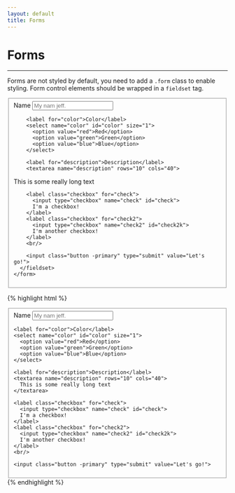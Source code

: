 ```yaml
---
layout: default
title: Forms
---
```


# Forms
---

Forms are not styled by default, you need to add a `.form` class to enable styling.
Form control elements should be wrapped in a `fieldset` tag.

<div class="example">
  <div class="container preview">
    <form class="form">
      <fieldset id="" class="">
        <label for="name">Name</label>
        <input type="text" name="name" value="" id="name" placeholder="My nam jeff.">

        <label for="color">Color</label>
        <select name="color" id="color" size="1">
          <option value="red">Red</option>
          <option value="green">Green</option>
          <option value="blue">Blue</option>
        </select>
      
        <label for="description">Description</label>
        <textarea name="description" rows="10" cols="40">
This is some really long text
        </textarea>
        
        <label class="checkbox" for="check">
          <input type="checkbox" name="check" id="check">
          I'm a checkbox!
        </label>
        <label class="checkbox" for="check2">
          <input type="checkbox" name="check2" id="check2k">
          I'm another checkbox!
        </label>
        <br/>

        <input class="button -primary" type="submit" value="Let's go!">
      </fieldset>
    </form>
  </div>
</div>

{% highlight html %}
<form class="form">
  <fieldset id="" class="">
    <label for="name">Name</label>
    <input type="text" name="name" value="" id="name" placeholder="My nam jeff.">

    <label for="color">Color</label>
    <select name="color" id="color" size="1">
      <option value="red">Red</option>
      <option value="green">Green</option>
      <option value="blue">Blue</option>
    </select>
  
    <label for="description">Description</label>
    <textarea name="description" rows="10" cols="40">
      This is some really long text
    </textarea>
    
    <label class="checkbox" for="check">
      <input type="checkbox" name="check" id="check">
      I'm a checkbox!
    </label>
    <label class="checkbox" for="check2">
      <input type="checkbox" name="check2" id="check2k">
      I'm another checkbox!
    </label>
    <br/>

    <input class="button -primary" type="submit" value="Let's go!">
  </fieldset>
</form>
{% endhighlight %}
